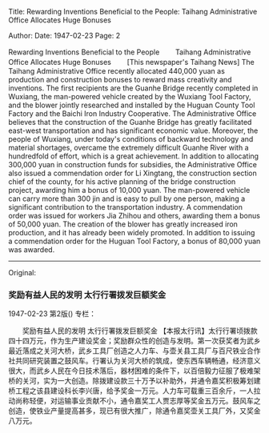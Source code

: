 Title: Rewarding Inventions Beneficial to the People: Taihang Administrative Office Allocates Huge Bonuses

Author:
Date: 1947-02-23
Page: 2

Rewarding Inventions Beneficial to the People
　　Taihang Administrative Office Allocates Huge Bonuses
　　[This newspaper's Taihang News] The Taihang Administrative Office recently allocated 440,000 yuan as production and construction bonuses to reward mass creativity and inventions. The first recipients are the Guanhe Bridge recently completed in Wuxiang, the man-powered vehicle created by the Wuxiang Tool Factory, and the blower jointly researched and installed by the Huguan County Tool Factory and the Baichi Iron Industry Cooperative. The Administrative Office believes that the construction of the Guanhe Bridge has greatly facilitated east-west transportation and has significant economic value. Moreover, the people of Wuxiang, under today's conditions of backward technology and material shortages, overcame the extremely difficult Guanhe River with a hundredfold of effort, which is a great achievement. In addition to allocating 300,000 yuan in construction funds for subsidies, the Administrative Office also issued a commendation order for Li Xingtang, the construction section chief of the county, for his active planning of the bridge construction project, awarding him a bonus of 10,000 yuan. The man-powered vehicle can carry more than 300 jin and is easy to pull by one person, making a significant contribution to the transportation industry. A commendation order was issued for workers Jia Zhihou and others, awarding them a bonus of 50,000 yuan. The creation of the blower has greatly increased iron production, and it has already been widely promoted. In addition to issuing a commendation order for the Huguan Tool Factory, a bonus of 80,000 yuan was awarded.



<hr /> 

Original: 


### 奖励有益人民的发明  太行行署拨发巨额奖金

1947-02-23
第2版()
专栏：

　　奖励有益人民的发明
    太行行署拨发巨额奖金
    【本报太行讯】太行行署顷拨款四十四万元，作为生产建设奖金；奖励群众性的创造与发明。第一次获奖者为武乡最近落成之关河大桥，武乡工具厂创造之人力车、与壶关县工具厂与百尺铁业合作社共同研究装置之鼓风车。行署认为关河大桥的筑成，使东西车辆畅通，经济意义很大，而武乡人民在今日技术落后，器材困难的条件下，以百倍毅力征服了极难架桥的关河，实为一大创造。除拨建设款三十万予以补助外，并通令嘉奖积极筹划建桥工程之该县建设科长李兴唐，给予奖金一万元。人力车可载重三百余斤，一人拉动尚称轻便，对运输事业贡献不小，通令嘉奖工人贾志厚等奖金五万元。鼓风车之创造，使铁业产量提高甚多，现已有很大推广，除通令嘉奖壶关工具厂外，又奖金八万元。
